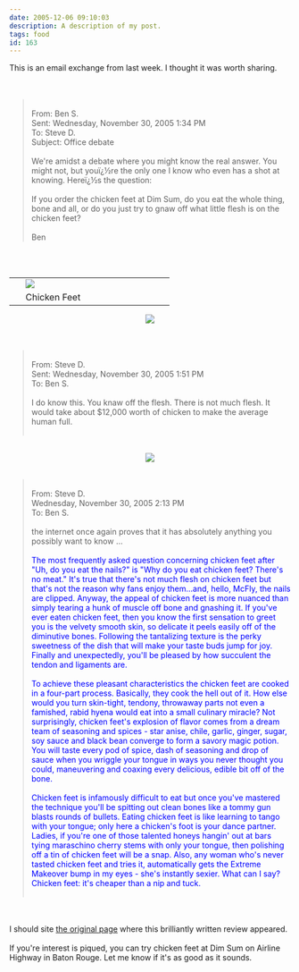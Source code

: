 ```yaml
---
date: 2005-12-06 09:10:03
description: A description of my post.
tags: food
id: 163
---
```

This is an email exchange from last week.  I thought it was worth sharing.<br />
<br />
<br />
<blockquote><br />
From: Ben S.<br />
Sent: Wednesday, November 30, 2005 1:34 PM<br />
To: Steve D.<br />
Subject: Office debate<br />
<br />
We're amidst a debate where you might know the real answer.  You might not, but youï¿½re the only one I know who even has a shot at knowing.  Hereï¿½s the question:<br />
<br />
If you order the chicken feet at Dim Sum, do you eat the whole thing, bone and all, or do you just try to gnaw off what little flesh is on the chicken feet?<br />
<br />
Ben<br />
</blockquote>
<!--more--><br /><br /><table cellpadding="2" align="right"><tr><td width="5" rowspan="2"><spacer type="block" width="5" height="1"></spacer></td><td width="250" ><img src="/img/chickenfeet.jpg"/></td></tr><tr><td class="caption" width="250">Chicken Feet</td></tr></table><br />
<br />
<center><img src="/img/greenline.gif"/></center><br />
<br />
<blockquote><br />
From: Steve D.<br />
Sent: Wednesday, November 30, 2005 1:51 PM<br />
To: Ben S.<br />
<br />
I do know this.  You knaw off the flesh.  There is not much flesh.  It would take about $12,000 worth of chicken to make the average human full.<br />
<br />
</blockquote><br />
<center><img src="/img/greenline.gif"/></center><br />
<blockquote><br />
From: Steve D.<br />
Wednesday, November 30, 2005 2:13 PM<br />
To: Ben S.<br />
<br />
the internet once again proves that it has absolutely anything you possibly want to know ...<br />
<br />
<font color=blue>The most frequently asked question concerning chicken feet after "Uh, do you eat the nails?" is "Why do you eat chicken feet? There's no meat." It's true that there's not much flesh on chicken feet but that's not the reason why fans enjoy them...and, hello, McFly, the nails are clipped. Anyway, the appeal of chicken feet is more nuanced than simply tearing a hunk of muscle off bone and gnashing it. If you've ever eaten chicken feet, then you know the first sensation to greet you is the velvety smooth skin, so delicate it peels easily off of the diminutive bones. Following the tantalizing texture is the perky sweetness of the dish that will make your taste buds jump for joy. Finally and unexpectedly, you'll be pleased by how succulent the tendon and ligaments are.<br />
<br />
To achieve these pleasant characteristics the chicken feet are cooked in a four-part process. Basically, they cook the hell out of it. How else would you turn skin-tight, tendony, throwaway parts not even a famished, rabid hyena would eat into a small culinary miracle? Not surprisingly, chicken feet's explosion of flavor comes from a dream team of seasoning and spices - star anise, chile, garlic, ginger, sugar, soy sauce and black bean converge to form a savory magic potion. You will taste every pod of spice, dash of seasoning and drop of sauce when you wriggle your tongue in ways you never thought you could, maneuvering and coaxing every delicious, edible bit off of the bone.<br />
<br />
Chicken feet is infamously difficult to eat but once you've mastered the technique you'll be spitting out clean bones like a tommy gun blasts rounds of bullets. Eating chicken feet is like learning to tango with your tongue; only here a chicken's foot is your dance partner. Ladies, if you're one of those talented honeys hangin' out at bars tying maraschino cherry stems with only your tongue, then polishing off a tin of chicken feet will be a snap. Also, any woman who's never tasted chicken feet and tries it, automatically gets the Extreme Makeover bump in my eyes - she's instantly sexier. What can I say? Chicken feet: it's cheaper than a nip and tuck.</font><br />
<br />
</blockquote><br />
<br />
I should site <a href="http://deependdining.blogspot.com/2005_01_01_deependdining_archive.html" target="_blank">the original page</a> where this brilliantly written review appeared.<br />
<br />
If you're interest is piqued, you can try chicken feet at Dim Sum on Airline Highway in Baton Rouge.  Let me know if it's as good as it sounds.<br />

